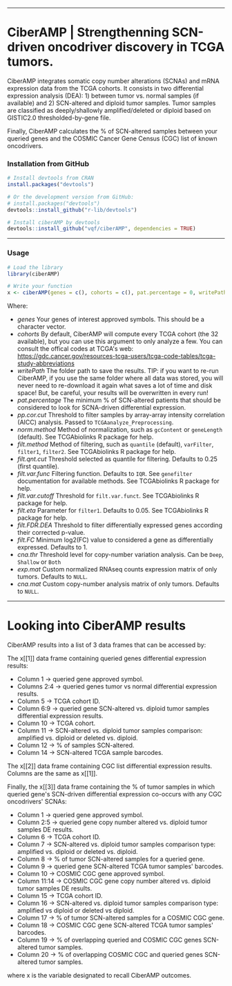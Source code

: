 
------------------------------------------------------------------------

# CiberAMP | Strengthenning SCN-driven oncodriver discovery in TCGA tumors.

CiberAMP integrates somatic copy number alterations (SCNAs) and mRNA expression data from the TCGA cohorts. It consists in two differential expression analysis (DEA): 1) between tumor vs. normal samples (if available) and 2) SCN-altered and diploid tumor samples. Tumor samples are classified as deeply/shallowly amplified/deleted or diploid based on GISTIC2.0 thresholded-by-gene file.

Finally, CiberAMP calculates the % of SCN-altered samples between your queried genes and the COSMIC Cancer Gene Census (CGC) list of known oncodrivers.

### Installation from GitHub ###

```r
# Install devtools from CRAN
install.packages("devtools")

# Or the development version from GitHub:
# install.packages("devtools")
devtools::install_github("r-lib/devtools")

# Install ciberAMP by devtools
devtools::install_github("vqf/ciberAMP", dependencies = TRUE)
```

------------------------------------------------------------------------

### Usage ###

```r
# Load the library
library(ciberAMP)

# Write your function
x <- ciberAMP(genes = c(), cohorts = c(), pat.percentage = 0, writePath = "PATH_TO_FOLDER")
```

Where:

* *genes* Your genes of interest approved symbols. This should be a character vector.
* *cohorts* By default, CiberAMP will compute every TCGA cohort (the 32 available), but you can use this argument to only analyze a few. You can consult the offical codes at TCGA's web: https://gdc.cancer.gov/resources-tcga-users/tcga-code-tables/tcga-study-abbreviations
* *writePath* The folder path to save the results. TIP: if you want to re-run CiberAMP, if you use the same folder where all data was stored, you will never need to re-download it again what saves a lot of time and disk space! But, be careful, your results will be overwritten in every run!
* *pat.percentage* The minimum % of SCN-altered patients that should be considered to look for SCNA-driven differential expression.
* *pp.cor.cut* Threshold to filter samples by array-array intensity correlation (AICC) analysis. Passed to `TCGAanalyze_Preprocessing`.
* *norm.method* Method of normalization, such as `gcContent` or `geneLength` (default). See TCGAbiolinks R package for help.
* *filt.method* Method of filtering, such as `quantile` (default), `varFilter`, `filter1`, `filter2`. See TCGAbiolinks R package for help.
* *filt.qnt.cut* Threshold selected as quantile for filtering. Defaults to 0.25 (first quantile).
* *filt.var.func* Filtering function. Defaults to `IQR`. See `genefilter` documentation for available methods. See TCGAbiolinks R package for help.
* *filt.var.cutoff* Threshold for `filt.var.funct`. See TCGAbiolinks R package for help.
* *filt.eta* Parameter for `filter1`. Defaults to 0.05. See TCGAbiolinks R package for help.
* *filt.FDR.DEA* Threshold to filter differentially expressed genes according their corrected p-value.
* *filt.FC* Minimum log2(FC) value to considered a gene as differentially expressed. Defaults to 1.
* *cna.thr* Threshold level for copy-number variation analysis. Can be `Deep`, `Shallow` or `Both`
* *exp.mat* Custom normalized RNAseq counts expression matrix of only tumors. Defaults to `NULL`.
* *cna.mat* Custom copy-number analysis matrix of only tumors. Defaults to `NULL`.

------------------------------------------------------------------------

# Looking into CiberAMP results

CiberAMP results into a list of 3 data frames that can be accessed by:

The x[[1]] data frame containing queried genes differential expression results:

* Column 1 -> queried gene approved symbol.
* Columns 2:4 -> queried genes tumor vs normal differential expression results.
* Column 5 -> TCGA cohort ID.
* Column 6:9 -> queried gene SCN-altered vs. diploid tumor samples differential expression results.
* Column 10  -> TCGA cohort.
* Column 11  -> SCN-altered vs. diploid tumor samples comparison: amplified vs. diploid or deleted vs. diploid.
* Column 12  -> % of samples SCN-altered.
* Column 14 -> SCN-altered TCGA sample barcodes.

The x[[2]] data frame containing CGC list differential expression results. Columns are the same as x[[1]].

Finally, the x[[3]] data frame containing the % of tumor samples in which queried gene's SCN-driven differential expression co-occurs with any CGC oncodrivers' SCNAs:

* Column 1 -> queried gene approved symbol.
* Column 2:5 -> queried gene copy number altered vs. diploid tumor samples DE results.
* Column 6 -> TCGA cohort ID.
* Column 7 -> SCN-altered vs. diploid tumor samples comparison type: amplified vs. diploid or deleted vs. diploid.
* Column 8 -> % of tumor SCN-altered samples for a queried gene.
* Column 9 -> queried gene SCN-altered TCGA tumor samples' barcodes.
* Column 10 -> COSMIC CGC gene approved symbol.
* Column 11:14 -> COSMIC CGC gene copy number altered vs. diploid tumor samples DE results.
* Column 15 -> TCGA cohort ID.
* Column 16 -> SCN-altered vs. diploid tumor samples comparison type: amplified vs diploid or deleted vs diploid.
* Column 17 -> % of tumor SCN-altered samples for a COSMIC CGC gene.
* Column 18 -> COSMIC CGC gene SCN-altered TCGA tumor samples' barcodes.
* Column 19 -> % of overlapping queried and COSMIC CGC genes SCN-altered tumor samples.
* Column 20 -> % of overlapping COSMIC CGC and queried genes SCN-altered tumor samples.

where x is the variable designated to recall CiberAMP outcomes.
